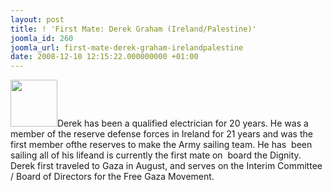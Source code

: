 ```yaml
---
layout: post
title: ! 'First Mate: Derek Graham (Ireland/Palestine)'
joomla_id: 260
joomla_url: first-mate-derek-graham-irelandpalestine
date: 2008-12-10 12:15:22.000000000 +01:00
---
```

<img src="http://www.freegaza.org/uploads/passengers/" width="75" />Derek has been a qualified electrician for 20 years. He was a member of the reserve defense forces in Ireland for 21 years and was the&nbsp; first member ofthe reserves to make the Army sailing team. He has&nbsp; been sailing all of his lifeand is currently the first mate on&nbsp; board the Dignity. Derek first traveled to Gaza in August, and serves on the Interim Committee / Board of Directors for the Free Gaza Movement.<p><a href=""></a></p>

